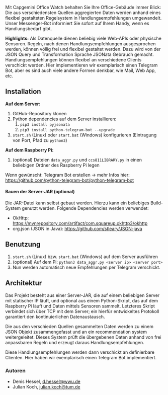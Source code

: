 Mit Capgemini Office Watch behalten Sie Ihre Office-Gebäude immer Blick:
Die aus verschiedensten Quellen aggregierten Daten
werden anhand eines flexibel gestalteten Regelsystem in Handlungsempfehlungen umgewandelt.
Unser Messenger-Bot informiert Sie sofort auf Ihrem Handy,
wenn es Handlungsbedarf gibt.

**Highlights:**
Als Datenquelle dienen beliebig viele Web-APIs oder physische Sensoren.
Regeln, nach denen Handlungsempfehlungen ausgesprochen werden,
können völlig frei und flexibel gestaltet werden.
Dazu wird von der JSON Query und Transformation Sprache JSONata Gebrauch gemacht.
Handlungsempfehlungen können flexibel an verschiedene Clients verschickt werden.
Hier implementieren wir exemplarisch einen Telegram Bot,
aber es sind auch viele andere Formen denkbar, wie Mail, Web App, etc.


## Installation

**Auf dem Server:**
1. GitHub-Repository klonen
2. Python dependencies auf dem Server installieren:
   1. `pip3 install pyjsonata`
   2. `pip3 install python-telegram-bot --upgrade`
3. `start.sh` (Linux) oder `start.bat` (Windows) konfigurieren
   (Eintragung von Port, Pfad zu `python3`)

**Auf dem Raspberry Pi:**
1. (optional) Dateien `data_aggr.py` und `ccs811LIBRARY.py` in einen beliebigen Ordner des Raspberry Pi legen

Wenn gewünscht: Telegram Bot erstellen -> mehr Infos hier: https://github.com/python-telegram-bot/python-telegram-bot

#### Bauen der Server-JAR (optional)

Die JAR-Datei kann selbst gebaut werden.
Hierzu kann ein beliebiges Build-System genutzt werden.
Folgende Dependencies werden verwendet:
- OkHttp: https://mvnrepository.com/artifact/com.squareup.okhttp3/okhttp
- org.json (JSON in Java): https://github.com/stleary/JSON-java


## Benutzung

1. `start.sh` (Linux) bzw. `start.bat` (Windows) auf dem Server ausführen
2. (optional) Auf dem Pi: `python3 data_aggr.py <server ip> <server port>`
3. Nun werden automatisch neue Empfehlungen per Telegram verschickt.

## Architektur


Das Projekt besteht aus einer Server-JAR, die auf einem beliebigen Server mit statischer IP läuft, und optional aus einem Python-Skript, das auf dem Raspberry Pi läuft und Daten mittels Sensoren sammelt. Letzteres Skript verbindet sich über TCP mit dem Server; ein hierfür entwickeltes Protokoll garantiert den kontinuierlichen Datenaustausch.

Die aus den verschieden Quellen gesammelten Daten werden zu einem JSON Objekt zusammengefasst und an ein recommendation system weitergeleitet. Dieses System prüft die übergebenen Daten anhand von frei anpassbaren Regeln und erzeugt daraus Handlungsempfehlungen.

Diese Handlungsempfehlungen werden dann verschickt an definierbare Clienten. Hier haben wir exemplarisch einen Telegram Bot  implementiert.


### Autoren

- Denis Hessel, d.hessel@wwu.de
- Julian Koch, julian.koch@tum.de
